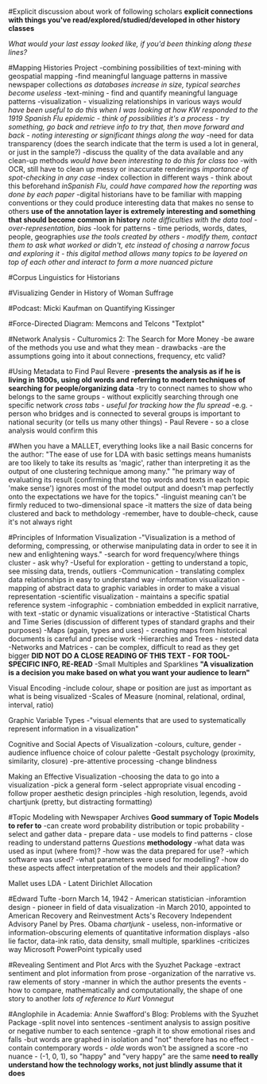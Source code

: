 #Explicit discussion about work of following scholars
**explicit connections with things you've read/explored/studied/developed in other history classes**

*What would your last essay looked like, if you'd been thinking along these lines?*

#Mapping Histories Project
-combining possibilities of text-mining with geospatial mapping
-find meaningful language patterns in massive newspaper collections
*as databases increase in size, typical searches become useless*
-text-mining - find and quantify meaningful language patterns
-visualization - visualizing relationships in various ways
*would have been useful to do this when I was looking at how KW responded to the 1919 Spanish Flu epidemic - think of possibilities*
*it's a process - try something, go back and retrieve info to try that, then move forward and back - noting interesting or significant things along the way*
-need for data transparency (does the search indicate that the term is used a lot in general, or just in the sample?)
-discuss the quality of the data available and any clean-up methods
*would have been interesting to do this for class too*
-with OCR, still have to clean up messy or inaccurate renderings
*importance of spot-checking in any case*
-index collection in different ways - think about this beforehand
*inSpanish Flu, could have compared how the reporting was done by each paper*
-digital historians have to be familiar with mapping conventions or they could produce 
interesting data that makes no sense to others
**use of the annotation layer is extremely interesting and something that should become common in history**
*note difficulties with the data tool - over-representation, bias*
-look for patterns - time periods, words, dates, people, geographies
*use the tools created by others - modify them, contact them to ask what worked or didn't, etc*
*instead of chosing a narrow focus and exploring it - this digital method allows many topics to be layered on top of each other and interact to form a more nuanced picture*

#Corpus Linguistics for Historians


#Visualizing Gender in History of Woman Suffrage


#Podcast: Micki Kaufman on Quantifying Kissinger


#Force-Directed Diagram: Memcons and Telcons "Textplot"


#Network Analysis - Culturomics 2: The Search for More Money
-be aware of the methods you use and what they mean - drawbacks
-are the assumptions going into it about connections, frequency, etc valid?


#Using Metadata to Find Paul Revere
-**presents the analysis as if he is living in 1800s, using old words and referring to modern techniques of searching for people/organizing data**
-try to connect names to show who belongs to the same groups - without explicitly searching through one specific network
*cross tabs - useful for tracking how the flu spread*
-e.g. - person who bridges and is connected to several groups is important to national security (or tells us many other things) - Paul Revere - so a close analysis would confirm this


#When you have a MALLET, everything looks like a nail
Basic concerns for the author:
"The ease of use for LDA with basic settings means humanists are too likely to take its results as 'magic', rather than interpreting it as the output of one clustering technique among many."
"he primary way of evaluating its result (confirming that the top words and texts in each topic 'make sense') ignores most of the model output and doesn't map perfectly onto the expectations we have for the topics."
-linguist meaning can't be firmly reduced to two-dimensional space
-it matters the size of data being clustered and back to methdology
	-remember, have to double-check, cause it's not always right


#Principles of Information Visualization
-"Visualization is a method of deforming, compressing, or otherwise manipulating data in order to see it in new and enlightening ways."
-search for word frequency/where things cluster - ask why?
-Useful for exploration - getting to understand a topic, see missing data, trends, outliers
-Communication - translating complex data relationships in easy to understand way
-information visualization - mapping of abstract data to graphic variables in order to make a visual representation
-scientific visualization - maintains a specific spatial reference system
-infographic - combniation embedded in explicit narrative, with text
-static or dynamic visualizations or interactive 
-Statistical Charts and Time Series (discussion of different types of standard graphs and their purposes)
-Maps (again, types and uses) - creating maps from historical documents is careful and precise work
-Hierarchies and Trees - nested data
-Networks and Matrices - can be complex, difficult to read as they get bigger
**DID NOT DO A CLOSE READING OF THIS TEXT - FOR TOOL-SPECIFIC INFO, RE-READ**
-Small Multiples and Sparklines
**"A visualization is a decision you make based on what you want your audience to learn"**

Visual Encoding
-include colour, shape or position are just as important as what is being visualized
-Scales of Measure (nominal, relational, ordinal, interval, ratio)

Graphic Variable Types
-"visual elements that are used to systematically represent information in a visualization"

Cognitive and Social Apects of Visualization
-colours, culture, gender - audience influence choice of colour palette
-Gestalt psychology (proximity, similarity, closure)
-pre-attentive processing
-change blindness

Making an Effective Visualization
-choosing the data to go into a visualization
-pick a general form
-select appropriate visual encoding
-follow proper aesthetic design principles
	-high resolution, legends, avoid chartjunk (pretty, but distracting formatting)


#Topic Modeling with Newspaper Archives
**Good summary of Topic Models to refer to**
-can create word probability distribution or topic probability
-select and gather data - prepare data - use models to find patterns - close reading to understand patterns
*Questions* **methodology**
-what data was used as input (where from)?
-how was the data prepared for use?
-which software was used?
-what parameters were used for modelling?
-how do these aspects affect interpretation of the models and their application?

Mallet uses LDA - Latent Dirichlet Allocation


#Edward Tufte
-born March 14, 1942 - American statistician
-inforamtion design - pioneer in field of data visualization
-in March 2010, appointed to American Recovery and Reinvestment Acts's Recovery Independent Advisory Panel by Pres. Obama
*chartjunk* - useless, non-informative or information-obscuring elements of quantitative information displays
-also lie factor, data-ink ratio, data density, small multiple, sparklines
-criticizes way Microsoft PowerPoint typically used

#Revealing Sentiment and Plot Arcs with the Syuzhet Package
-extract sentiment and plot information from prose
-organization of the narrative vs. raw elements of story
-manner in which the author presents the events
-how to compare, mathematically and computationally, the shape of one story to another
*lots of reference to Kurt Vonnegut*

#Anglophile in Academia: Annie Swafford's Blog: Problems with the Syuzhet Package
-split novel into sentences
-sentiment analysis to assign positive or negative number to each sentence
-graph it to show emotional rises and falls
-but words are graphed in isolation and "not" therefore has no effect
-contain contemporary words - *olde* words won't be assigned a score
-no nuance - (-1, 0, 1), so "happy" and "very happy" are the same
**need to really understand how the technology works, not just blindly assume that it does**

